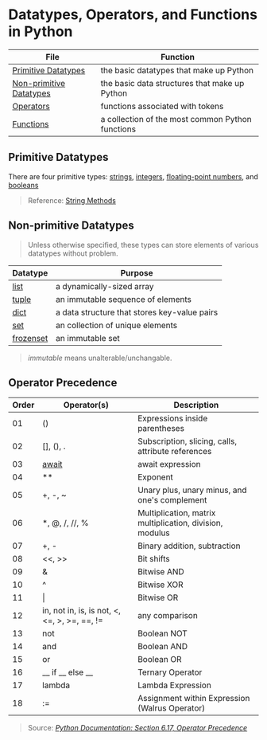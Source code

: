 # Datatypes, Operators, and Functions in Python

| File | Function |
| ---- | -------- |
| [Primitive Datatypes](https://github.com/EthanC2/Notes-and-Writeups/blob/main/Python/Data%20and%20Datatypes/Primitive%20Types.md) | the basic datatypes that make up Python |
| [Non-primitive Datatypes](https://github.com/EthanC2/Notes-and-Writeups/tree/main/Python/Data%20and%20Datatypes#non-primitive-datatypes) | the basic data structures that make up Python |
| [Operators](https://github.com/EthanC2/Notes-and-Writeups/blob/main/Python/Data%20and%20Datatypes/Built-in%20Operators.md) | functions associated with tokens |
| [Functions](https://github.com/EthanC2/Notes-and-Writeups/blob/main/Python/Data%20and%20Datatypes/Common%20Functions.md) | a collection of the most common Python functions |

## Primitive Datatypes
There are four primitive types: [strings](https://realpython.com/python-data-types/#strings), [integers](https://realpython.com/python-data-types/#integers), [floating-point numbers](https://realpython.com/python-data-types/#floating-point-numbers), and [booleans](https://realpython.com/python-data-types/#boolean-type-boolean-context-and-truthiness)
> Reference: [String Methods](https://github.com/EthanC2/Notes-and-Writeups/blob/main/Python/Data%20and%20Datatypes/String%20Methods.md)

## Non-primitive Datatypes
> Unless otherwise specified, these types can store elements of various datatypes without problem. <br />

| Datatype | Purpose |
| -------- | ------- |
| [list](https://github.com/EthanC2/Notes-and-Writeups/blob/main/Python/Data%20and%20Datatypes/lists.md) | a dynamically-sized array |
| [tuple](https://github.com/EthanC2/Notes-and-Writeups/blob/main/Python/Data%20and%20Datatypes/Tuples.md) | an immutable sequence of elements |
| [dict](https://github.com/EthanC2/Notes-and-Writeups/blob/main/Python/Data%20and%20Datatypes/Dictionary.md) | a data structure that stores key-value pairs |
| [set](https://github.com/EthanC2/Notes-and-Writeups/blob/main/Python/Data%20and%20Datatypes/Sets.md) | an collection of unique elements |
| [frozenset](https://github.com/EthanC2/Notes-and-Writeups/blob/main/Python/Data%20and%20Datatypes/Sets.md) | an immutable set |
> _immutable_ means unalterable/unchangable.

## Operator Precedence
| Order | Operator(s) | Description |
| ----- | ----------- | ----------- |
| 01 | () | Expressions inside parentheses |
| 02 | [], (), . | Subscription, slicing, calls, attribute references |
| 03 | [await](https://docs.python.org/3/reference/expressions.html#await-expression) | await expression |
| 04 | \*\* | Exponent |
| 05 | +, -, ~ | Unary plus, unary minus, and one's complement |
| 06 | \*, @, /, //, % | Multiplication, matrix multiplication, division, modulus |
| 07 | +, - | Binary addition, subtraction |
| 08 | <<, >> | Bit shifts |
| 09 | & | Bitwise AND |
| 10 | ^ | Bitwise XOR |
| 11 | \| | Bitwise OR |
| 12 | in, not in, is, is not, <, <=, >, >=, ==, != | any comparison |
| 13 | not | Boolean NOT |
| 14 | and | Boolean AND |
| 15 | or | Boolean OR |
| 16 | __ if __ else __ | Ternary Operator |
| 17 | lambda | Lambda Expression |
| 18 | := | Assignment within Expression (Walrus Operator) |
> Source: [_Python Documentation: Section 6.17, Operator Precedence_](https://docs.python.org/3/reference/expressions.html#operator-precedence) <br />
